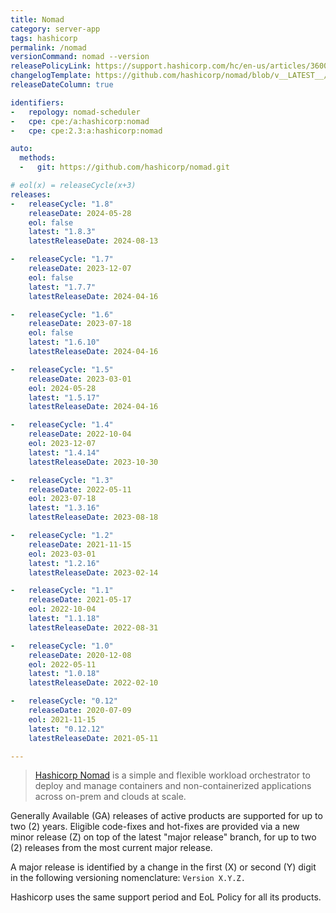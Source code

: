 ```yaml
---
title: Nomad
category: server-app
tags: hashicorp
permalink: /nomad
versionCommand: nomad --version
releasePolicyLink: https://support.hashicorp.com/hc/en-us/articles/360021185113-Support-Period-and-End-of-Life-EOL-Policy
changelogTemplate: https://github.com/hashicorp/nomad/blob/v__LATEST__/CHANGELOG.md
releaseDateColumn: true

identifiers:
-   repology: nomad-scheduler
-   cpe: cpe:/a:hashicorp:nomad
-   cpe: cpe:2.3:a:hashicorp:nomad

auto:
  methods:
  -   git: https://github.com/hashicorp/nomad.git

# eol(x) = releaseCycle(x+3)
releases:
-   releaseCycle: "1.8"
    releaseDate: 2024-05-28
    eol: false
    latest: "1.8.3"
    latestReleaseDate: 2024-08-13

-   releaseCycle: "1.7"
    releaseDate: 2023-12-07
    eol: false
    latest: "1.7.7"
    latestReleaseDate: 2024-04-16

-   releaseCycle: "1.6"
    releaseDate: 2023-07-18
    eol: false
    latest: "1.6.10"
    latestReleaseDate: 2024-04-16

-   releaseCycle: "1.5"
    releaseDate: 2023-03-01
    eol: 2024-05-28
    latest: "1.5.17"
    latestReleaseDate: 2024-04-16

-   releaseCycle: "1.4"
    releaseDate: 2022-10-04
    eol: 2023-12-07
    latest: "1.4.14"
    latestReleaseDate: 2023-10-30

-   releaseCycle: "1.3"
    releaseDate: 2022-05-11
    eol: 2023-07-18
    latest: "1.3.16"
    latestReleaseDate: 2023-08-18

-   releaseCycle: "1.2"
    releaseDate: 2021-11-15
    eol: 2023-03-01
    latest: "1.2.16"
    latestReleaseDate: 2023-02-14

-   releaseCycle: "1.1"
    releaseDate: 2021-05-17
    eol: 2022-10-04
    latest: "1.1.18"
    latestReleaseDate: 2022-08-31

-   releaseCycle: "1.0"
    releaseDate: 2020-12-08
    eol: 2022-05-11
    latest: "1.0.18"
    latestReleaseDate: 2022-02-10

-   releaseCycle: "0.12"
    releaseDate: 2020-07-09
    eol: 2021-11-15
    latest: "0.12.12"
    latestReleaseDate: 2021-05-11

---
```


> [Hashicorp Nomad](https://www.nomadproject.io/) is a simple and flexible workload orchestrator to
> deploy and manage containers and non-containerized applications across on-prem and clouds at scale.

Generally Available (GA) releases of active products are supported for up to two (2) years. Eligible
code-fixes and hot-fixes are provided via a new minor release (Z) on top of the latest "major
release" branch, for up to two (2) releases from the most current major release.

A major release is identified by a change in the first (X) or second (Y) digit in the following
versioning nomenclature: `Version X.Y.Z.`

Hashicorp uses the same support period and EoL Policy for all its products.
